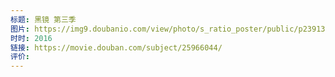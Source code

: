 ```yaml
---
标题: 黑镜 第三季
图片: https://img9.doubanio.com/view/photo/s_ratio_poster/public/p2391300344.webp
时时: 2016
链接: https://movie.douban.com/subject/25966044/
评价:
---
```


